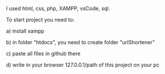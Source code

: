 I used html, css, php, XAMPP, vsCode, sql.


To start project you need to:


a) install xampp

b) in folder "htdocs", you need to create folder "urlShortener"


c) paste all files in github there


d) write in your browser 127.0.0.1/path of this project on your pc
